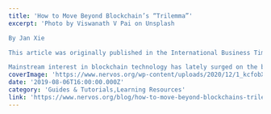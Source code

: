 ```yaml
---
title: 'How to Move Beyond Blockchain’s “Trilemma”'
excerpt: 'Photo by Viswanath V Pai on Unsplash

By Jan Xie

This article was originally published in the International Business Times

Mainstream interest in blockchain technology has lately surged on the back '
coverImage: 'https://www.nervos.org/wp-content/uploads/2020/12/1_kcfobXXFvYcNIHTSBUjpwg-810x545.jpeg'
date: '2019-08-06T16:00:00.000Z'
category: 'Guides & Tutorials,Learning Resources'
link: 'https://www.nervos.org/blog/how-to-move-beyond-blockchains-trilemma'
---
```


